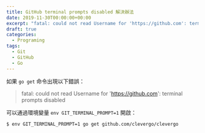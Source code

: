 ```yaml
---
title: GitHub terminal prompts disabled 解決辦法
date: 2019-11-30T00:00:00+00:00
excerpt: "fatal: could not read Username for 'https://github.com': terminal prompts disabled 解決辦法"
draft: true
categories:
  - Programing
tags:
  - Git
  - GitHub
  - Go
---
```


如果 `go get` 命令出現以下錯誤：

> fatal: could not read Username for '<https://github.com>': terminal prompts disabled

可以通過環境變量 `env GIT_TERMINAL_PROMPT=1` 開啟：

```shell
$ env GIT_TERMINAL_PROMPT=1 go get github.com/clevergo/clevergo
```
